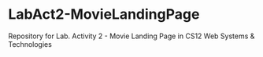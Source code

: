 # LabAct2-MovieLandingPage
Repository for Lab. Activity 2 - Movie Landing Page in CS12 Web Systems &amp; Technologies
